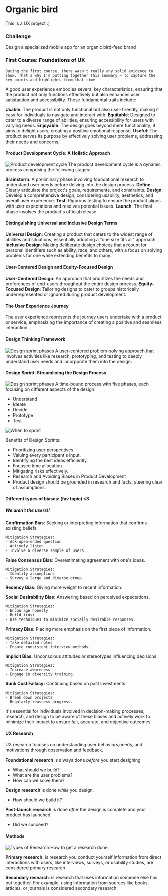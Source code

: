 # Organic bird
This is a UX project :)

### Challenge
Design a specialized mobile app for an organic bird-feed brand

### First Course: Foundations of UX
~~~
During the first course, there wasn't really any solid evidence to show. That's why I'm putting together this summary – to capture the key points and highlights from that time
~~~

A good user experience embodies several key characteristics, ensuring that the product not only functions effectively but also enhances user satisfaction and accessibility. These fundamental traits include:

**Usable**: The product is not only functional but also user-friendly, making it easy for individuals to navigate and interact with.
**Equitable**: Designed to cater to a diverse range of abilities, ensuring accessibility for users with varying needs.
**Enjoyable**: The design goes beyond mere functionality; it aims to delight users, creating a positive emotional response.
**Useful**: The product serves its purpose by effectively solving user problems, addressing their needs and concerns.


#### Product Development Cycle: A Holistic Approach
<image src="img/product-development.png" alt="Product development cycle">
The product development cycle is a dynamic process comprising the following stages:

**Brainstorm**: A preliminary phase involving foundational research to understand user needs before delving into the design process.
**Define**: Clearly articulate the project's goals, requirements, and constraints.
**Design**: Develop a comprehensive design, considering usability, aesthetics, and overall user experience.
**Test**: Rigorous testing to ensure the product aligns with user expectations and resolves potential issues.
**Launch**: The final phase involves the product's official release.

#### Distinguishing Universal and Inclusive Design Terms

**Universal Design**: Creating a product that caters to the widest range of abilities and situations, essentially adopting a "one size fits all" approach.
**Inclusive Design**: Making deliberate design choices that account for personal identifiers such as ability, race, and others, with a focus on solving problems for one while extending benefits to many.

#### User-Centered Design and Equity-Focused Design
**User-Centered Design**: An approach that prioritizes the needs and preferences of end-users throughout the entire design process.
**Equity-Focused Design**: Tailoring designs to cater to groups historically underrepresented or ignored during product development.

#### The User Experience Journey
The user experience represents the journey users undertake with a product or service, emphasizing the importance of creating a positive and seamless interaction.

#### Design Thinking Framework
<image src="img/design-thinking.png" alt="Design sprint phases">
A user-centered problem-solving approach that involves activities like research, prototyping, and testing to deeply understand user needs and incorporate them into the design.

#### Design Sprint: Streamlining the Design Process
<image src="img/design-sprint.png" alt="Design sprint phases">
A time-bound process with five phases, each focusing on different aspects of the design:

- Understand
- Ideate
- Decide
- Prototype
- Test

<image src="img/when-to-sprint.png" alt="When to sprint">

Benefits of Design Sprints:

- Prioritizing user perspectives.
- Valuing every participant's input.
- Identifying the best ideas efficiently.
- Focused time allocation.
- Mitigating risks effectively.
- Research and Avoiding Biases in Product Development
- Product design should be grounded in research and facts, steering clear of assumptions.

#### Different types of biases: (fav topic) <3

##### We aren´t the users!!

**Confirmation Bias**: Seeking or interpreting information that confirms existing beliefs.
~~~
Mitigation Strategies: 
- Ask open-ended question
- Actively listen
- Involve a diverse sample of users.
~~~
**False Consensus Bias**: Overestimating agreement with one's ideas.
~~~
Mitigation Strategies: 
- Identify assumptions
- Survey a large and diverse group.
~~~
**Recency Bias:** Giving more weight to recent information.

**Social Desirability Bias:** Answering based on perceived expectations.
~~~
Mitigation Strategies: 
- Encourage honesty
- Build trust
- Use techniques to minimize socially desirable responses.
~~~
**Primacy Bias:** Placing more emphasis on the first piece of information.
~~~
Mitigation Strategies: 
- Take detailed notes
- Ensure consistent interview methods.
~~~
**Implicit Bias:** Unconscious attitudes or stereotypes influencing decisions.
~~~
Mitigation Strategies: 
- Increase awareness
- Engage in diversity training.
~~~
**Sunk Cost Fallacy:** Continuing based on past investments.
~~~
Mitigation Strategies: 
- Break down projects
- Regularly reassess progress.
~~~
It's essential for individuals involved in decision-making processes, research, and design to be aware of these biases and actively work to minimize their impact to ensure fair, accurate, and objective outcomes

#### UX Research

UX research focuses on understanding user behaviors,needs, and motivations through observation and feedback.

**Foundational research** is always done *before* you start designing

- What should we build?
- What are the user problems?
- How can we solve them?

**Design research** is done *while* you design.

- How should we build it?

**Post-launch research** is done *after* the design is complete and your product has launched.


- Did we succeed?


#### Methods
<image src="img/research.png" alt="Types of Research">
How to get a research done

**Primary research:** is research you conduct yourself.Information from direct interactions with users, like interviews, surveys, or usability studies, are considered primary research

**Secondary research**: is research that uses information someone else has put together. For example, using information from sources like books, articles, or journals is considered secondary research.

